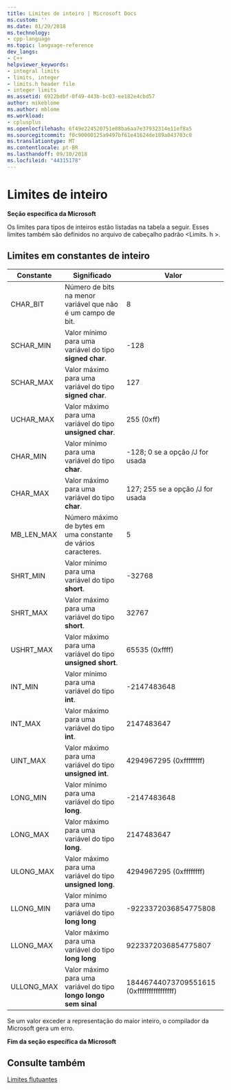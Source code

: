 ```yaml
---
title: Limites de inteiro | Microsoft Docs
ms.custom: ''
ms.date: 01/29/2018
ms.technology:
- cpp-language
ms.topic: language-reference
dev_langs:
- C++
helpviewer_keywords:
- integral limits
- limits, integer
- limits.h header file
- integer limits
ms.assetid: 6922bdbf-0f49-443b-bc03-ee182e4cbd57
author: mikeblome
ms.author: mblome
ms.workload:
- cplusplus
ms.openlocfilehash: 6f49e224520751e08ba6aa7e37932314e11ef8a5
ms.sourcegitcommit: f0c90000125a9497bf61e41624de189a043703c0
ms.translationtype: MT
ms.contentlocale: pt-BR
ms.lasthandoff: 09/10/2018
ms.locfileid: "44315178"
---
```

# <a name="integer-limits"></a>Limites de inteiro

**Seção específica da Microsoft**

Os limites para tipos de inteiros estão listadas na tabela a seguir. Esses limites também são definidos no arquivo de cabeçalho padrão \<Limits. h >.

## <a name="limits-on-integer-constants"></a>Limites em constantes de inteiro

|Constante|Significado|Valor|
|--------------|-------------|-----------|
|CHAR_BIT|Número de bits na menor variável que não é um campo de bit.|8|
|SCHAR_MIN|Valor mínimo para uma variável do tipo **signed char**.|-128|
|SCHAR_MAX|Valor máximo para uma variável do tipo **signed char**.|127|
|UCHAR_MAX|Valor máximo para uma variável do tipo **unsigned char**.|255 (0xff)|
|CHAR_MIN|Valor mínimo para uma variável do tipo **char**.|-128; 0 se a opção /J for usada|
|CHAR_MAX|Valor máximo para uma variável do tipo **char**.|127; 255 se a opção /J for usada|
|MB_LEN_MAX|Número máximo de bytes em uma constante de vários caracteres.|5|
|SHRT_MIN|Valor mínimo para uma variável do tipo **short**.|-32768|
|SHRT_MAX|Valor máximo para uma variável do tipo **short**.|32767|
|USHRT_MAX|Valor máximo para uma variável do tipo **unsigned short**.|65535 (0xffff)|
|INT_MIN|Valor mínimo para uma variável do tipo **int**.|-2147483648|
|INT_MAX|Valor máximo para uma variável do tipo **int**.|2147483647|
|UINT_MAX|Valor máximo para uma variável do tipo **unsigned int**.|4294967295 (0xffffffff)|
|LONG_MIN|Valor mínimo para uma variável do tipo **long**.|-2147483648|
|LONG_MAX|Valor máximo para uma variável do tipo **long**.|2147483647|
|ULONG_MAX|Valor máximo para uma variável do tipo **unsigned long**.|4294967295 (0xffffffff)|
|LLONG_MIN|Valor mínimo para uma variável do tipo **long long**|-9223372036854775808|
|LLONG_MAX|Valor máximo para uma variável do tipo **long long**|9223372036854775807|
|ULLONG_MAX|Valor máximo para uma variável do tipo **longo longo sem sinal**|18446744073709551615 (0xffffffffffffffff)|

Se um valor exceder a representação do maior inteiro, o compilador da Microsoft gera um erro.

**Fim da seção específica da Microsoft**

## <a name="see-also"></a>Consulte também

[Limites flutuantes](../cpp/floating-limits.md)